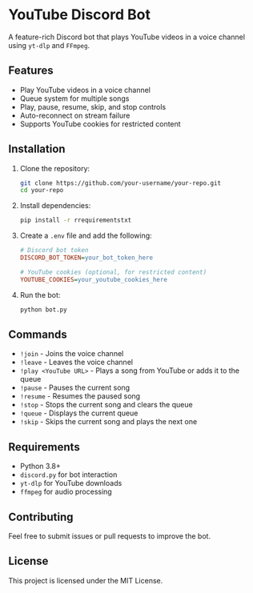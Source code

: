 # YouTube Discord Bot

A feature-rich Discord bot that plays YouTube videos in a voice channel using `yt-dlp` and `FFmpeg`.

## Features

- Play YouTube videos in a voice channel
- Queue system for multiple songs
- Play, pause, resume, skip, and stop controls
- Auto-reconnect on stream failure
- Supports YouTube cookies for restricted content

## Installation

1. Clone the repository:

   ```sh
   git clone https://github.com/your-username/your-repo.git
   cd your-repo
   ```

2. Install dependencies:

   ```sh
   pip install -r rrequirementstxt
   ```

3. Create a `.env` file and add the following:

   ```ini
   # Discord bot token
   DISCORD_BOT_TOKEN=your_bot_token_here

   # YouTube cookies (optional, for restricted content)
   YOUTUBE_COOKIES=your_youtube_cookies_here
   ```

4. Run the bot:

   ```sh
   python bot.py
   ```

## Commands

- `!join` - Joins the voice channel
- `!leave` - Leaves the voice channel
- `!play <YouTube URL>` - Plays a song from YouTube or adds it to the queue
- `!pause` - Pauses the current song
- `!resume` - Resumes the paused song
- `!stop` - Stops the current song and clears the queue
- `!queue` - Displays the current queue
- `!skip` - Skips the current song and plays the next one

## Requirements

- Python 3.8+
- `discord.py` for bot interaction
- `yt-dlp` for YouTube downloads
- `ffmpeg` for audio processing

## Contributing

Feel free to submit issues or pull requests to improve the bot.

## License

This project is licensed under the MIT License.


